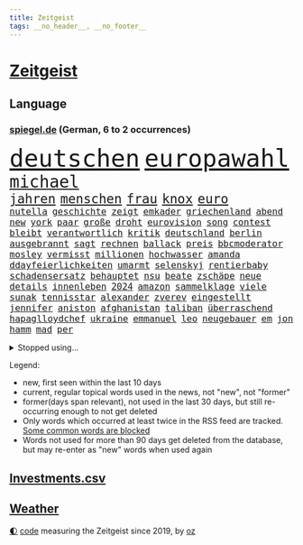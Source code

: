 ```yaml
---
title: Zeitgeist
tags: __no_header__, __no_footer__
---
```


# [Zeitgeist](https://oliz.io/zeitgeist/)

## Language

<h3><a href="https://www.spiegel.de" target="_blank">spiegel.de</a> (German, 6 to 2 occurrences)</h3>
<p style="font-family:monospace">
<span style="font-size:32pt"><a href="news_links.html#deutschen" class="current">deutschen</a></span>
<span style="font-size:32pt"><a href="news_links.html#europawahl" class="current">europawahl</a></span>
<br>
<span style="font-size:22pt"><a href="news_links.html#michael" class="current">michael</a></span>
<br>
<span style="font-size:17pt"><a href="news_links.html#jahren" class="current">jahren</a></span>
<span style="font-size:17pt"><a href="news_links.html#menschen" class="current">menschen</a></span>
<span style="font-size:17pt"><a href="news_links.html#frau" class="current">frau</a></span>
<span style="font-size:17pt"><a href="news_links.html#knox" class="current">knox</a></span>
<span style="font-size:17pt"><a href="news_links.html#euro" class="current">euro</a></span>
<br>
<span style="font-size:12pt"><a href="news_links.html#nutella" class="new">nutella</a></span>
<span style="font-size:12pt"><a href="news_links.html#geschichte" class="current">geschichte</a></span>
<span style="font-size:12pt"><a href="news_links.html#zeigt" class="current">zeigt</a></span>
<span style="font-size:12pt"><a href="news_links.html#emkader" class="current">emkader</a></span>
<span style="font-size:12pt"><a href="news_links.html#griechenland" class="current">griechenland</a></span>
<span style="font-size:12pt"><a href="news_links.html#abend" class="current">abend</a></span>
<span style="font-size:12pt"><a href="news_links.html#new" class="current">new</a></span>
<span style="font-size:12pt"><a href="news_links.html#york" class="current">york</a></span>
<span style="font-size:12pt"><a href="news_links.html#paar" class="current">paar</a></span>
<span style="font-size:12pt"><a href="news_links.html#große" class="current">große</a></span>
<span style="font-size:12pt"><a href="news_links.html#droht" class="current">droht</a></span>
<span style="font-size:12pt"><a href="news_links.html#eurovision" class="current">eurovision</a></span>
<span style="font-size:12pt"><a href="news_links.html#song" class="current">song</a></span>
<span style="font-size:12pt"><a href="news_links.html#contest" class="current">contest</a></span>
<span style="font-size:12pt"><a href="news_links.html#bleibt" class="current">bleibt</a></span>
<span style="font-size:12pt"><a href="news_links.html#verantwortlich" class="current">verantwortlich</a></span>
<span style="font-size:12pt"><a href="news_links.html#kritik" class="current">kritik</a></span>
<span style="font-size:12pt"><a href="news_links.html#deutschland" class="current">deutschland</a></span>
<span style="font-size:12pt"><a href="news_links.html#berlin" class="current">berlin</a></span>
<span style="font-size:12pt"><a href="news_links.html#ausgebrannt" class="current">ausgebrannt</a></span>
<span style="font-size:12pt"><a href="news_links.html#sagt" class="current">sagt</a></span>
<span style="font-size:12pt"><a href="news_links.html#rechnen" class="current">rechnen</a></span>
<span style="font-size:12pt"><a href="news_links.html#ballack" class="current">ballack</a></span>
<span style="font-size:12pt"><a href="news_links.html#preis" class="current">preis</a></span>
<span style="font-size:12pt"><a href="news_links.html#bbcmoderator" class="current">bbcmoderator</a></span>
<span style="font-size:12pt"><a href="news_links.html#mosley" class="new">mosley</a></span>
<span style="font-size:12pt"><a href="news_links.html#vermisst" class="current">vermisst</a></span>
<span style="font-size:12pt"><a href="news_links.html#millionen" class="current">millionen</a></span>
<span style="font-size:12pt"><a href="news_links.html#hochwasser" class="current">hochwasser</a></span>
<span style="font-size:12pt"><a href="news_links.html#amanda" class="current">amanda</a></span>
<span style="font-size:12pt"><a href="news_links.html#ddayfeierlichkeiten" class="new">ddayfeierlichkeiten</a></span>
<span style="font-size:12pt"><a href="news_links.html#umarmt" class="current">umarmt</a></span>
<span style="font-size:12pt"><a href="news_links.html#selenskyj" class="current">selenskyj</a></span>
<span style="font-size:12pt"><a href="news_links.html#rentierbaby" class="new">rentierbaby</a></span>
<span style="font-size:12pt"><a href="news_links.html#schadensersatz" class="current">schadensersatz</a></span>
<span style="font-size:12pt"><a href="news_links.html#behauptet" class="current">behauptet</a></span>
<span style="font-size:12pt"><a href="news_links.html#nsu" class="current">nsu</a></span>
<span style="font-size:12pt"><a href="news_links.html#beate" class="new">beate</a></span>
<span style="font-size:12pt"><a href="news_links.html#zschäpe" class="new">zschäpe</a></span>
<span style="font-size:12pt"><a href="news_links.html#neue" class="current">neue</a></span>
<span style="font-size:12pt"><a href="news_links.html#details" class="current">details</a></span>
<span style="font-size:12pt"><a href="news_links.html#innenleben" class="new">innenleben</a></span>
<span style="font-size:12pt"><a href="news_links.html#2024" class="current">2024</a></span>
<span style="font-size:12pt"><a href="news_links.html#amazon" class="current">amazon</a></span>
<span style="font-size:12pt"><a href="news_links.html#sammelklage" class="current">sammelklage</a></span>
<span style="font-size:12pt"><a href="news_links.html#viele" class="current">viele</a></span>
<span style="font-size:12pt"><a href="news_links.html#sunak" class="current">sunak</a></span>
<span style="font-size:12pt"><a href="news_links.html#tennisstar" class="current">tennisstar</a></span>
<span style="font-size:12pt"><a href="news_links.html#alexander" class="current">alexander</a></span>
<span style="font-size:12pt"><a href="news_links.html#zverev" class="current">zverev</a></span>
<span style="font-size:12pt"><a href="news_links.html#eingestellt" class="current">eingestellt</a></span>
<span style="font-size:12pt"><a href="news_links.html#jennifer" class="current">jennifer</a></span>
<span style="font-size:12pt"><a href="news_links.html#aniston" class="new">aniston</a></span>
<span style="font-size:12pt"><a href="news_links.html#afghanistan" class="current">afghanistan</a></span>
<span style="font-size:12pt"><a href="news_links.html#taliban" class="current">taliban</a></span>
<span style="font-size:12pt"><a href="news_links.html#überraschend" class="current">überraschend</a></span>
<span style="font-size:12pt"><a href="news_links.html#hapaglloydchef" class="new">hapaglloydchef</a></span>
<span style="font-size:12pt"><a href="news_links.html#ukraine" class="current">ukraine</a></span>
<span style="font-size:12pt"><a href="news_links.html#emmanuel" class="current">emmanuel</a></span>
<span style="font-size:12pt"><a href="news_links.html#leo" class="current">leo</a></span>
<span style="font-size:12pt"><a href="news_links.html#neugebauer" class="current">neugebauer</a></span>
<span style="font-size:12pt"><a href="news_links.html#em" class="current">em</a></span>
<span style="font-size:12pt"><a href="news_links.html#jon" class="current">jon</a></span>
<span style="font-size:12pt"><a href="news_links.html#hamm" class="current">hamm</a></span>
<span style="font-size:12pt"><a href="news_links.html#mad" class="current">mad</a></span>
<span style="font-size:12pt"><a href="news_links.html#per" class="current">per</a></span>
</p>
<details>
<summary>Stopped using...</summary>
<p class="former" style="font-size:12pt">
corona(1325) echte(1323) generalsekretär(1323) historiker(1323) legendären(1323) versorgt(1323) geholt(1322) gelegt(1322) razzia(1322) rb(1322) staatschef(1322) verschärfen(1322) bemüht(1321) geholfen(1321) arm(1320) bielefeld(1320) flugzeuge(1320) kritisch(1320) mediziner(1320) moderne(1320) prüft(1320) 37(1319) botschaften(1319) pariser(1319) teilnehmen(1319) überlebte(1319) 6(1318) bremen(1318) diskussion(1318) hinweisen(1318) illegale(1318) messi(1318) pause(1318) äußern(1318) beamte(1317) gastgeber(1317) saß(1317) schickt(1317) schlimm(1317) who(1317) abstand(1316) gestrichen(1316) kochen(1316) kräftig(1316) landesregierung(1316) mainz(1316) position(1316) schalke(1316) wales(1316) einstellen(1315) forderungen(1315) jahrhundert(1315) zug(1315) 04(1314) angeklagte(1314) anspruch(1314) erzielt(1314) fahrzeuge(1314) hoher(1314) landen(1314) lehnen(1314) rainer(1314) trainiert(1314) 400(1313) 65(1313) australische(1313) diplomaten(1313) einigung(1313) kalifornien(1313) roman(1313) stoppt(1313) zeichnet(1313) ändert(1313) blieben(1312) kölner(1312) wiederholt(1312) absage(1311) baby(1311) vieler(1311) härter(1310) jedenfalls(1310) aufruf(1309) hölle(1309) verbindet(1309) auftrag(1308) ministerpräsidentin(1308) bezahlt(1307) schnellen(1307) bestimmten(1306) debakel(1306) hotels(1306) truppen(1306) zerstören(1306) 600(1305) mangel(1305) nachrichten(1305) wachstum(1305) wende(1305) jüngere(1304) zugelassen(1303) berater(1302) e(1302) feld(1302) gaben(1301) handel(1300) begriff(1299) ministerium(1299) polnische(1299) exporte(1298) gekauft(1298) küstenwache(1298) verantwortung(1298) einschätzung(1297) offenbart(1297) tiefen(1297) trug(1297) erfolgreichsten(1296) rechtzeitig(1296) mehrerer(1295) führenden(1294) hinten(1294) immerhin(1294) kokain(1294) konsum(1294) bäume(1293) hängen(1292) halbe(1290) prognose(1290) verständnis(1289) vfb(1289) erstochen(1288) istanbul(1288) zeigten(1288) freiwillig(1285) provoziert(1284) bewegt(1272) johannes(1270) rakete(1266) ausweg(1244) festgesetzt(1232) lehrerin(1189) durchbruch(1091) vorsicht(1080) seither(1060) truppe(1056) bundesanwaltschaft(1051) vegas(1027) kollision(1020) unterdrückung(1015) befürwortet(1007) angestellten(983) world(981) irritiert(980) nfl(964) schulden(960) härte(931) tödlichem(919) natürlich(885) hinzu(860) explosionen(854) dortmunder(836) überzeugung(836) brüder(829) verantwortlichen(827) versagen(820) beschuss(809) brandenburger(802) riskant(794) lindners(788) rezession(788) ungewiss(788) organisierte(778) gewerkschaften(772) filialen(747) trocken(736) unterlag(736) weltverband(735) budapest(729) 79(728) japanische(721) führungskräfte(714) osnabrück(702) profi(702) nationale(699) wozu(695) unentschieden(693) genauer(689) 16jähriger(684) namens(684) stören(684) zuhause(680) verträge(672) psychischen(650) wagner(650) hoffnungsträger(646) hetze(644) hände(640) 05(633) fische(632) angezeigt(631) erzielte(624) nutzern(610) krawalle(599) lionel(597) katze(585) ausgegeben(584) carter(582) knappe(581) kohl(581) indonesien(576) beerdigt(572) familienministerin(558) paus(558) aussichten(553) gleise(552) wirtschaftliche(546) düster(545) pop(542) deutschlandticket(538) anscheinend(537) gesagt(531) saarlouis(531) ubahn(527) arbeitsplätze(526) opfers(521) leblos(519) perfekten(516) konzernchef(510) vorstand(504) spezialkräfte(498) 18jähriger(496) dieb(496) wand(492) temperatur(490) fahrbahn(482) jason(480) berge(477) getötete(476) messe(476) startups(475) manöver(474) geständnis(467) angemeldet(464) verzögerung(462) siedlung(458) trier(458) außergewöhnlich(457) überschattet(449) stürzten(448) rivalen(446) diesjährigen(444) kaiser(444) hamilton(443) lewis(443) geklaut(439) warb(438) arbeitskräfte(421) kollabiert(421) schließung(421) festgelegt(420) radsport(419) kommandeur(418) umsetzen(417) deutliches(416) wiedergewählt(415) khan(413) übergriff(406) gemälde(405) geisel(404) helmut(402) 800(401) hoeneß(395) inter(394) kern(393) bundesweite(391) kolleginnen(391) eingeschlagen(389) nationalkonservative(388) trikot(388) jagen(386) katrin(380) explodiert(379) uli(377) schief(376) genießen(374) landtagswahlen(374) arabischen(373) drogenhandel(371) vorgenommen(370) drang(367) 9(366) schätzen(364) schwärmt(361) bundeshaushalt(357) sandra(350) herkunft(347) 38jähriger(344) widerstands(344) brasiliens(343) cool(343) einzigen(343) fürth(343) greuther(343) tropfen(338) ralf(336) sonntagmorgen(336) durchgreifen(331) tusk(331) plattformen(329) schnellstmöglich(329) anderthalb(327) milliardenschweren(327) anteile(322) popstars(319) militäroperation(318) händen(315) randale(314) 36(310) travis(310) bodensee(309) heim(305) kooperiert(305) varianten(305) seele(304) einzuführen(301) aushalten(299) linnemann(299) stützen(294) britney(292) spears(292) wegovy(292) margot(290) geöffnet(288) hilferuf(288) abbau(285) boykott(285) 96(284) beispiellose(282) sicherheitsrat(278) verschlechtert(278) ausnahmezustand(276) straflager(276) kandidiert(275) wahrzeichen(274) überqueren(272) negative(270) rassismusvorwürfe(270) spanischer(269) welten(269) griffen(265) hisbollah(265) ärgert(264) rekonstruktion(263) deine(262) v(262) 24jährige(261) campus(261) teslas(260) weltmeistertitel(257) disziplin(255) suv(255) topspiel(253) rückenschmerzen(251) verspottet(251) heutzutage(249) kühne(249) antisemitischen(247) filmpreis(247) eingeschränkt(246) moritz(246) ständige(245) jüdischen(243) challenge(242) chile(242) kallas(242) lieferwagen(242) geradezu(241) zulauf(241) bunt(240) sardinien(240) manila(238) peinliche(238) wagnerbrüder(238) bezug(237) generationen(237) emily(236) ausstellung(235) massenproteste(234) gelobt(233) bulls(232) management(232) teslachef(230) aufruhr(229) kehrtwende(229) denver(227) geschaffen(226) ablehnung(223) würgen(223) historikerin(221) sanierung(220) übergangen(220) nächte(219) orlando(219) südchinesischen(219) kelce(218) festlegen(217) jordanien(217) tabellenkeller(217) taugen(217) gewerkschafter(216) irreguläre(216) warme(216) tanzen(215) terzić(215) wütend(215) mars(214) feiertage(213) genötigt(213) geschleudert(213) central(210) höchster(210) repräsentantenhaus(210) borahansgrohe(209) betonte(208) mancherorts(205) zuschauern(205) cottbus(204) monarchie(204) ozempic(204) überraschende(204) hakt(203) bundespräsidenten(202) mentale(202) hamasgeiseln(201) tränengas(201) stadien(200) bezahlkarte(199) etablieren(197) konflikten(197) reederei(197) einführung(194) gebraucht(193) großvater(193) armeechef(191) klingen(191) feststehen(190) hasst(190) düpiert(189) kommissar(189) tochterfirma(189) bonus(188) lebron(188) beschuldigte(187) empfehlungen(186) lernte(186) ruhen(186) südchinesisches(186) erwünscht(185) gibt’s(185) mccann(185) thailändische(185) bagdad(184) feuerpause(184) härtetest(184) innen(184) kritischer(184) überdenken(184) airports(183) dienstleister(183) süd(183) ampelpartner(182) unfalltod(182) eigenem(181) hast(181) eishockey(180) kriegstüchtig(180) nahostkrieg(180) geiselnahme(179) habecks(179) bären(178) arbeitsagentur(175) geliebt(175) joel(175) suizid(175) aufzuarbeiten(174) saal(174) unterschriften(174) bundesverfassungsgerichts(173) geschenkt(173) magic(173) zurückerobert(173) abgekommen(172) dürr(171) jacob(171) petra(171) warnsignal(170) zugreifen(170) denke(169) janeiro(169) prägenden(169) empathie(168) ostdeutschen(168) vollzieht(168) karstadt(167) regionalbahn(167) golden(166) helsinki(164) kopfschmerzen(164) zuschauen(164) dominator(162) großzügig(162) profiteur(162) wiederbeleben(162) weiblich(161) argument(160) beklagen(160) erwachsen(160) kühe(160) raketenangriff(160) zugeständnisse(160) flugreisende(159) po(159) religiösen(159) adrian(158) verena(158) ausgleich(157) kriegsschiffe(157) wehrpflichtige(157) zeremonie(157) 125(156) bahnchef(156) gleichgeschlechtliche(156) rekordmeister(156) ermittlungsverfahren(155) gläubiger(155) lernt(155) geschlechtsverkehr(154) trio(153) amerikas(152) fernzüge(152) handelsschiffe(152) verwandeln(152) werkzeug(152) ausgedacht(151) südosten(151) konstantin(150) bundestagsvizepräsidentin(149) einsparungen(149) göringeckardt(149) konservativer(149) ostdeutsche(149) gladbach(148) lambsdorff(148) omas(148) 75000(147) grundsatzprogramm(147) japans(147) zurückgewiesen(147) jonathan(146) missbrauchstaten(146) captain(145) verschenken(145) abende(144) eingezogen(143) füllen(142) münzen(142) operation(142) sekeinsatz(142) verstößt(142) anwendung(141) fdpfraktionschef(141) huthis(141) schwert(141) huthiangriffe(140) huthimiliz(140) aufgebraucht(139) göttingen(139) unbemannte(139) you(139) ausblick(138) könige(138) leiten(138) muskeln(138) dienstpflicht(137) 81jährige(136) maersk(136) plattner(136) aussteigen(134) liege(134) abgefeuert(133) dessert(133) firmenchef(133) herrlich(133) linien(133) misshandlung(133) heiratsantrag(132) landschaften(132) melanie(132) millionenbetrag(132) cdu/csu(131) 118(130) abfahrt(130) beamter(130) billigen(130) 02(129) anfrage(129) dazwischen(129) spacey(129) bachmut(128) zählte(128) koblenz(127) erledigen(126) geringe(126) audi(125) phoenix(125) suns(125) wettkampf(125) wirtschaftsflaute(125) vorbereiten(124) elvis(123) hauch(123) soziologin(123) flugzeugträger(122) françoise(122) informieren(122) weggeschaut(122) boykottiert(121) halbinsel(121) minus(121) ute(121) cavaliers(120) cleveland(120) geschäftsjahr(120) rekordhitze(120) abschuss(119) belangt(119) sap(119) softwarekonzern(119) sparpläne(119) tücken(119) ministerien(118) wehrbeauftragte(118) anpassung(117) baltimore(117) biennale(117) erstellt(117) japaner(117) kunstausstellung(117) nachzudenken(117) schusswaffen(117) spektakuläres(117) utah(117) 33jährige(116) himmels(116) miesen(116) erhöhte(115) partnerschaften(115) familienunternehmen(113) finanzsenator(113) fregatte(113) hilfskräfte(112) rot(112) barfuß(111) bedient(111) pünktlich(111) western(111) zahm(111) gosling(109) begeisterte(108) jackson(108) losgehen(108) strategisch(108) beliebte(107) eintritt(107) kansas(107) sunaks(107) verschlingt(107) entlastungen(106) heiraten(106) schauspielern(106) übertroffen(106) angehoben(104) seniorinnen(104) trauung(104) umweg(104) vergewaltigungen(104) busse(103) leichnam(103) offizier(103) ratschlag(103) spitzenverdiener(103) unfair(103) wirecard(103) great(102) besetztes(101) biosprit(101) südostasien(101) ergattern(100) gesichtet(100) israelgazakriegs(100) regierungsflieger(100) erobert(99) grausamen(99) limit(99) parkinson(99) alzheimer(98) fahndung(98) ios(98) münchnern(98) strömen(98) albion(97) göttinger(97) rechtlichen(97) vorstellig(97) üppiges(97) bruttoinlandsprodukt(96) klauen(96) schwindel(96) trotzig(96) vergütung(96) substanzen(95) todesurteil(95) vergangenes(95) anwalts(94) abgesprochen(93) großstadt(93) internationales(92) achtzigern(91) auflösen(91) durant(91) frühling(91) handfeste(91) prorussische(91) schienennetzes(91) swifts(91) auster(90) brot(90) geflutet(90) gäbe(90) kulturbetrieb(90) ritter(90) uiguren(90) zugesprochen(90) ansonsten(89) basketballweltmeister(89) bedeutendsten(89) hanna(89) horten(89) strafverfolgung(89) absatzmarkt(88) emojis(88) katalonien(88) lucy(88) verhagelt(88) vertuschung(88) zustande(88) kleiderordnung(87) missbrauchsfall(87) schätzt(87) zugelassenen(87) erdboden(86) gestimmt(86) irakische(86) rettungskräften(86) schulterschluss(86) seil(86) staatsanwaltschaften(86) teenagern(86) testosteron(86) unfähig(86) choreografie(85) erschienen(85) kelvin(85) kiptum(85) leistungssport(85) menschenkette(85) mittelstand(85) studienanfänger(85) 17jähriger(84) däne(84) gewalttätige(84) jayz(84) kopfhörern(84) skisport(84) stufe(84) superreichen(83) tabs(83) tobte(83) à(83) berlinerinnen(82) finnen(82) uswahlkampf(82) westermeyer(82) ausschließt(81) frist(81) gesuchten(81) insolvenzen(81) sicherheitskräften(81) westerstede(81) üppiger(81) a96(80) chiefs(80) frauengefängnis(80) kommune(80) misslingt(80) prallt(80) sabotage(80) selbstverständlich(80) sicherheitsabkommen(80) sitze(80) sophia(80) syrsky(80) südwestlich(80) treuen(80) unbemerkt(80) usvizepräsidentin(80) wachstums(80) brittney(79) griner(79) oberbefehlshaber(79) riet(79) sechsjährigem(79) aufwendige(78) gehortet(78) herausfinden(78) prügelattacke(78) unverzichtbar(78) waffennachschub(78) bluttat(77) fsb(77) ohren(77) wahlkampagne(77) washingtons(77) anzunehmen(76) beurteilen(76) blitz(76) breitere(76) frauenanteil(76) hereinfallen(76) höchstwert(76) jährlichen(76) patriarch(76) pragsdorf(76) reklamiert(76) titellose(76) verhältnismäßig(76) falschinformationen(75) superstars(75) testflug(75) albanese(74) blutbad(74) generelle(74) marathonweltrekordhalter(74) märkten(74) terrorgruppen(74) anteilnahme(73) erfüllung(73) lokal(73) plagiatsjäger(73) verletzter(73) berufsleben(72) dortmunds(72) ehen(72) enttäuschungen(72) kinderwunsch(72) loyalität(72) abschütteln(71) beruflich(71) boeings(71) gleiche(71) hanau(71) hollywoodfilmen(71) jacht(71) klebt(71) landespartei(71) mendes(71) negativlauf(71) teillegalisierung(71) umfangreiches(71) 54(70) bundesland(70) grünenveranstaltung(70) schauspielerinnen(70) schwarzgrüne(70) schwerem(70) tauruslieferung(70) trennten(70) verfällt(70) vergleichbar(70) angeschlagene(69) bernard(69) güterwaggons(69) tiefes(69) abwandern(68) aldi(68) außergewöhnliches(68) gästeblock(68) nachgehen(68) newey(68) siegesgewiss(68) strafrecht(68) verwaltungsgerichtshof(68) zweitligapartie(68) alligator(67) eindeutig(67) genervt(67) kassierte(67) sexualisierter(67) verenden(67) geringer(66) krachte(66) muslimischen(66) schlechtestes(66) segeln(66) argumentierte(65) aufgelegt(65) cduministerpräsident(65) dynamo(65) esch(65) getäuscht(65) lizenz(65) ausbrach(64) bespuckt(64) formel1saison(64) füße(64) hilfslieferung(64) klettert(64) meistern(64) schnelles(64) tvmoderator(64) hafens(63) kitchen(63) oklahoma(63) prahlte(63) preisdeckel(63) segler(63) country(62) langweilig(62) maddie(62) madeleine(62) pippi(62) rätselhafter(62) ungenutzt(62) überarbeitet(62) betonen(61) flüchtlingen(61) harmonisch(61) indirekt(61) isolation(61) kippte(61) lewinsky(61) monica(61) verbraucherpreise(61) verwaltet(61) chinataiwankonflikt(60) hazel(60) konventionen(60) agenturen(59) eid(59) ermutigen(59) europarat(59) fehlten(59) fußballzweitligist(59) mobilitätswende(59) siebenjähriger(59) tschechiens(59) blamage(58) feige(58) kriminalpolizei(58) manja(58) reisewarnung(58) schreiner(58) siri(58) verkehrssenatorin(58) werbespot(58) auswärts(57) bewohnbar(57) erfreut(57) gelsenkirchen(57) kräuter(57) schärfer(57) traumtor(57) wlan(57) anstoß(56) beliebtes(56) schmerzt(56) töteten(56) amazongründer(55) bestandsaufnahme(55) bezos(55) dümmste(54) fähig(54) gespenst(54) hosen(54) km/h(54) looks(54) satte(54) weltrang(54) kleid(53) triple(53) abheben(52) auswärtigen(52) jahrelanger(52) karina(52) noah(52) bürgerin(51) nsvergangenheit(51) ragte(51) raketenstart(51) schlägereien(51) verwirrung(51) zinssenkungen(51) abgelaufen(50) bedenklich(50) beigetreten(50) costar(50) faktencheck(50) pannenflieger(50) probefahrt(50) rekorde(50) verarbeitet(50) akku(49) dfbkader(49) orientieren(49) südfrankreich(49) box(48) ittrich(48) mysteriöses(48) schwellenländer(48) trümmer(48) wohnmobiltour(48) dissidenten(47) elektrische(47) entführt(47) topmanagement(47) vorstellungsgesprächen(47) geheimer(46) kanzlerkandidaten(46) lola(46) ralph(46) rauchentwicklung(46) schläge(46) todesfällen(46) vertraulichen(46) allgemeinheit(45) anpassen(45) irritation(45) rechtskonservative(45) strafrechts(45) unerwarteten(45) bedrohen(44) lakers(44) leipziger(44) literaturwissenschaftlerin(44) transportieren(44) bewusstsein(43) kostenlose(43) milliardendeal(43) mögliches(43) polizeikräfte(43) spielten(43) stammende(43) verwüstungen(43) vornamen(43) dürre(42) gartenkolumne(42) katastrophale(42) kindler(42) paars(42) patzt(42) totalschaden(42) university(42) anpfiff(41) billigplattform(41) büchern(41) havannasyndrom(41) mikrowellenwaffen(41) registrieren(41) rätselhaftes(41) usdiplomaten(41) verantwortet(41) voraussichtlich(41) ausrüster(40) einfallen(40) irrte(40) küsse(40) luis(40) milliardengeschäft(40) objekt(40) paket(40) 19jährigen(39) schlimmsten(39) schulamt(39) sparvorgaben(39) streife(39) vehement(39) versagten(39) zukunftspläne(39) überraschender(39) 62(38) attraktiv(38) devise(38) finanzbranche(38) neandertaler(38) wasserknappheit(38) 2004(37) baerbocks(37) dfbausrüsterwechsel(37) friedländer(37) polizeischutz(37) reichster(37) reparaturen(37) wasserkraftwerke(37) wärme(37) benutzt(36) gesunder(36) kloster(36) programme(36) prävention(36) vingegaard(36) überrollt(36) bakterien(35) bravo(35) dunkelheit(35) durchsetzung(35) jk(35) rowling(35) wachsam(35) überwältigende(35) aufarbeiten(34) edmund(34) längste(34) spezialkräne(34) verwandelt(34) werkself(34) abgesetzt(33) erbgut(33) fußballverbands(33) jazeera(33) mitgeteilt(33) pressefreiheit(33) ärztinnen(33) anspielungen(32) kopenhagener(32) beharren(31) besserverdiener(31) bräuchte(31) ehrenpräsident(31) geschieht(31) technologien(31) trugen(31) volljährige(31) überwachungskamera(31) lieferengpässe(30) ländergrenzen(30) meerenge(30) saharastaub(30) sparkurs(30) ungesund(30) fußballliga(29) gebühr(29) mclaren(29) steuervorteile(29) vorsieht(29) aktionären(28) fatale(28) formel1weltmeister(28) gewerkschaftsmitglieder(28) hautnah(28) lugert(28) queeren(28) verkraften(28) 111(27) brighton(27) hove(27) kämna(27) lennard(27) teneriffa(27) terrorverdacht(27) übelkeit(27) angetrieben(26) anzugehen(26) kommandostruktur(26) orthodoxe(26) sommerlich(26) 34jährige(25) janet(25) nehammer(25) schlichterspruch(25) verprügelte(25) arbeitgeberpräsident(24) bevorsteht(24) dulger(24) ludwigsburg(24) totschlags(24) verlaufen(24) albums(23) bewilligt(23) netflixfilm(23) neuester(23) rechtsstaats(23) verkraftet(23) andernorts(22) arabisch(22) championsleaguehalbfinale(22) rapstar(22) schleuser(22) shows(22) binz(21) notwendigkeit(21) verspielt(21) apartheid(20) ausfällt(20) schiefgelaufen(20) this(20) unzureichend(20) verkraftbar(20) wertvolles(20) 97(19) amtsgeschäfte(19) blutspur(19) eddy(19) entgeht(19) g7staaten(19) jamie(19) knife(19) rechtspopulistischer(19) unglücksstelle(19) aggression(18) columbia(18) handelsbeziehungen(18) äthiopien(18) be(17) krönung(17) leyens(17) peine(17) revolutioniert(17) ablegen(16) bewerbungsgespräche(16) spielplatz(16) tvrechte(16) altenheim(15) medizinisch(15) parkplatz(15) abgelegt(14) buchempfehlung(14) gitter(14) jian(14) kanaren(14) klang(14) mekong(14) militärstützpunkt(14) nbaplayoffs(14) senior(14) seyfert(14) anreise(13) entthronten(13) liebeserklärung(13) motoren(13) nachfolgerin(13) oranienburg(13) signainsolvenz(13) unregulierten(13) verhinderte(13) beliebtesten(12) brothers(12) feuerwerk(12) ruang(12) wahrhaben(12) wunderbaren(12) zueinander(12) angegriffenen(11) gereicht(11) gleicher(11) haare(11) herrmann(11) order(11) raumschiff(11) snp(11) usunis(11) wahrscheinlichkeit(11)
</p>
</details>
<p>Legend:
<ul>
<li><span class="new">new</span>, first seen within the last 10 days</li>
<li><span class="current">current</span>, regular topical words used in the news, not "new", not "former"</li>
<li><span class="former">former(days span relevant)</span>, not used in the last 30 days, but still re-occurring enough to not get deleted</li>
<li>Only words which occurred at least twice in the RSS feed are tracked. <a href="language/filters.py">Some common words are blocked</a></li>
<li>Words not used for more than 90 days get deleted from the database, but may re-enter as "new" words when used again</li>
</ul>
</p>

## [Investments](investments.html)[.csv](investments.csv)

## [Weather](weather.html)

<footer>
<a href="javascript:toggleTheme()" class="nav">🌓</a>
<a href="https://github.com/ooz/zeitgeist">code</a> measuring the Zeitgeist since 2019, by <a href="https://oliz.io">oz</a>
</footer>
